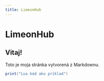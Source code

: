 ```yaml
---
title: LimeonHub
---
```


# LimeonHub

## Vitaj!

Toto je moja stránka vytvorená z Markdownu.

```lua
print("Lua kód ako príklad")
